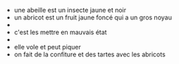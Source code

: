 - une abeille est un insecte jaune et noir
- un abricot est un fruit jaune foncé qui a un gros noyau
-
- c'est les mettre en mauvais état
-
- elle vole et peut piquer
- on fait de la confiture et des tartes avec les abricots